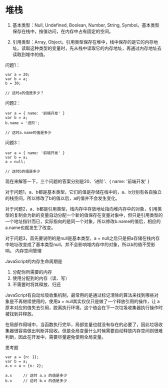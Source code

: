 # 堆栈

1. 基本类型：Null, Undefined, Boolean, Number, String, Symbol。基本类型保存在栈中，按值访问，在内存中占有固定的空间。

2. 引用类型：Array, Object。引用类型保存在堆中，栈中保存的是它的内存地址。读取这种类型的变量时，先从栈中读取它的内存地址，再通过内存地址去读取到堆中的值。

问题1：

	var a = 20;
	var b = a;
	b = 30;
	
	// 这时a的值是多少？
问题2：

	var a = { name: '前端开发' }
	var b = a;
	b.name = '进阶';
	
	// 这时a.name的值是多少
问题3：

	var a = { name: '前端开发' }
	var b = a;
	a = null;
	
	// 这时b的值是多少
现在来解答一下，三个问题的答案分别是20、‘进阶’、{ name: '前端开发' }

对于问题1，a、b都是基本类型，它们的值是存储在栈中的，a、b分别有各自独立的栈空间，所以修改了b的值以后，a的值并不会发生变化。

对于问题2，a、b都是引用类型，栈内存中存放地址指向堆内存中的对象，引用类型的复制会为新的变量自动分配一个新的值保存在变量对象中，但只是引用类型的一个地址指针而已，实际指向的是同一个对象，所以修改b.name的值后，相应的a.name也就发生了改变。

对于问题3，首先要说明的是null是基本类型，a = null之后只是把a存储在栈内存中地址改变成了基本类型null，并不会影响堆内存中的对象，所以b的值不受影响。
内存空间管理

JavaScript的内存生命周期是

1. 分配你所需要的内存
2. 使用分配到的内存（读、写）
3. 不需要时将其释放、归还

JavaScript有自动垃圾收集机制，最常用的是通过标记清除的算法来找到哪些对象是不再继续使用的，使用a = null其实仅仅只是做了一个释放引用的操作，让 a 原本对应的值失去引用，脱离执行环境，这个值会在下一次垃圾收集器执行操作时被找到并释放。

在局部作用域中，当函数执行完毕，局部变量也就没有存在的必要了，因此垃圾收集器很容易做出判断并回收。但是全局变量什么时候需要自动释放内存空间则很难判断，因此在开发中，需要尽量避免使用全局变量。

思考题

	var a = {n: 1};
	var b = a;
	a.x = a = {n: 2};
	
	a.x     // 这时 a.x 的值是多少
	b.x     // 这时 b.x 的值是多少